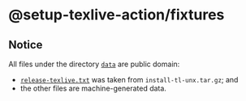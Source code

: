 # @setup-texlive-action/fixtures

## Notice

All files under the directory [`data`](./data) are public domain:

- [`release-texlive.txt`](./data/release-texlive.txt) was
  taken from `install-tl-unx.tar.gz`; and
- the other files are machine-generated data.
